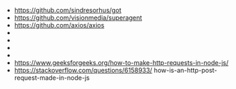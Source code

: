  - https://github.com/sindresorhus/got
 - https://github.com/visionmedia/superagent
 - https://github.com/axios/axios
 - 
 - 
 - 
 - 
 - https://www.geeksforgeeks.org/how-to-make-http-requests-in-node-js/
- https://stackoverflow.com/questions/6158933/ how-is-an-http-post-request-made-in-node-js












